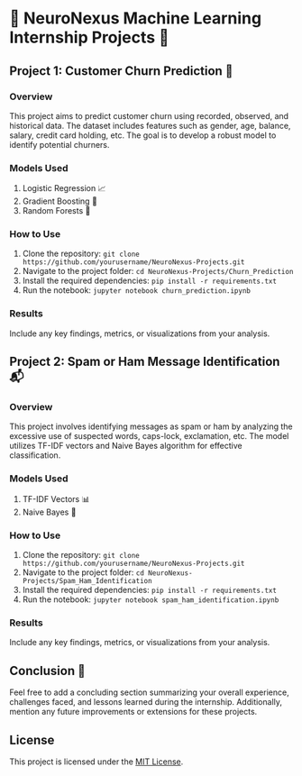 # 🧠 NeuroNexus Machine Learning Internship Projects 🤖

## Project 1: Customer Churn Prediction 🔄

### Overview
This project aims to predict customer churn using recorded, observed, and historical data. The dataset includes features such as gender, age, balance, salary, credit card holding, etc. The goal is to develop a robust model to identify potential churners.

### Models Used
1. Logistic Regression 📈
2. Gradient Boosting 🚀
3. Random Forests 🌲

### How to Use
1. Clone the repository: `git clone https://github.com/yourusername/NeuroNexus-Projects.git`
2. Navigate to the project folder: `cd NeuroNexus-Projects/Churn_Prediction`
3. Install the required dependencies: `pip install -r requirements.txt`
4. Run the notebook: `jupyter notebook churn_prediction.ipynb`

### Results
Include any key findings, metrics, or visualizations from your analysis.

## Project 2: Spam or Ham Message Identification 📬

### Overview
This project involves identifying messages as spam or ham by analyzing the excessive use of suspected words, caps-lock, exclamation, etc. The model utilizes TF-IDF vectors and Naive Bayes algorithm for effective classification.

### Models Used
1. TF-IDF Vectors 📊
2. Naive Bayes 🧠

### How to Use
1. Clone the repository: `git clone https://github.com/yourusername/NeuroNexus-Projects.git`
2. Navigate to the project folder: `cd NeuroNexus-Projects/Spam_Ham_Identification`
3. Install the required dependencies: `pip install -r requirements.txt`
4. Run the notebook: `jupyter notebook spam_ham_identification.ipynb`

### Results
Include any key findings, metrics, or visualizations from your analysis.

## Conclusion 🌟

Feel free to add a concluding section summarizing your overall experience, challenges faced, and lessons learned during the internship. Additionally, mention any future improvements or extensions for these projects.

## License
This project is licensed under the [MIT License](LICENSE).
